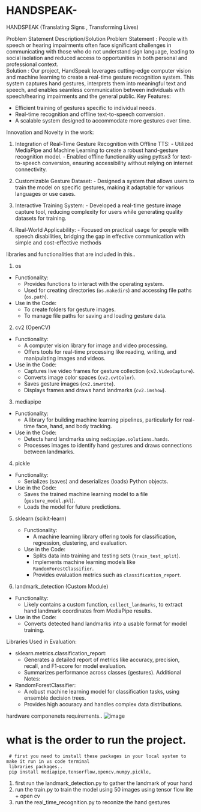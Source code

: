 # HANDSPEAK-
HANDSPEAK (Translating Signs , Transforming Lives)

Problem Statement Description/Solution
Problem Statement :
People with speech or hearing impairments often face significant challenges in communicating with those who do not understand sign language, leading to social isolation and reduced access to opportunities in both personal and professional context.  
Solution :
Our project, HandSpeak leverages cutting-edge computer vision and machine learning to create a real-time gesture recognition system. This system captures hand gestures, interprets them into meaningful text and speech, and enables seamless communication between individuals with speech/hearing impairments and the general public.
Key Features:  
- Efficient training of gestures specific to individual needs.  
- Real-time recognition and offline text-to-speech conversion.  
- A scalable system designed to accommodate more gestures over time.  
  

Innovation and Novelty in the work:
1. Integration of Real-Time Gesture Recognition with Offline TTS:
         - Utilized MediaPipe and Machine Learning to create a robust hand-gesture recognition model.
         - Enabled offline functionality using pyttsx3 for text-to-speech conversion, ensuring accessibility 
            without relying on internet connectivity.

2. Customizable Gesture Dataset:
         - Designed a system that allows users to train the model on specific gestures, making it adaptable 
           for various languages or use cases.

3. Interactive Training System:
          - Developed a real-time gesture image capture tool, reducing complexity for users while generating
             quality datasets for training.

4. Real-World Applicability:
           - Focused on practical usage for people with speech disabilities, bridging the gap in effective 
              communication with simple and cost-effective methods

libraries  and functionalities that are included in this..


 1. os
   - Functionality: 
     - Provides functions to interact with the operating system.
     - Used for creating directories (`os.makedirs`) and accessing file paths (`os.path`).
   - Use in the  Code:
     - To create folders for gesture images.
     - To manage file paths for saving and loading gesture data.

 2. cv2 (OpenCV)
   - Functionality: 
     - A computer vision library for image and video processing.
     - Offers tools for real-time processing like reading, writing, and manipulating images and videos.
   - Use in the Code:
     - Captures live video frames for gesture collection (`cv2.VideoCapture`).
     - Converts image color spaces (`cv2.cvtColor`).
     - Saves gesture images (`cv2.imwrite`).
     - Displays frames and draws hand landmarks (`cv2.imshow`).

 3. mediapipe
   - Functionality:
     - A library for building machine learning pipelines, particularly for real-time face, hand, and body tracking.
   - Use in the Code:
     - Detects hand landmarks using `mediapipe.solutions.hands`.
     - Processes images to identify hand gestures and draws connections between landmarks.

 4. pickle
   - Functionality:
     - Serializes (saves) and deserializes (loads) Python objects.
   - Use in the Code:
     - Saves the trained machine learning model to a file (`gesture_model.pkl`).
     - Loads the model for future predictions.

5. sklearn (scikit-learn)
   - Functionality:
     - A machine learning library offering tools for classification, regression, clustering, and evaluation.
   - Use in the Code:
     - Splits data into training and testing sets (`train_test_split`).
     - Implements machine learning models like `RandomForestClassifier`.
     - Provides evaluation metrics such as `classification_report`.

 6. landmark_detection (Custom Module)
   - Functionality:
     - Likely contains a custom function, `collect_landmarks`, to extract hand landmark coordinates from MediaPipe results.
   - Use in the Code:
     - Converts detected hand landmarks into a usable format for model training.

 Libraries Used in Evaluation:
   - sklearn.metrics.classification_report:
     - Generates a detailed report of metrics like accuracy, precision, recall, and F1-score for model evaluation.
     - Summarizes performance across classes (gestures).
 Additional Notes:
- RandomForestClassifier:
  - A robust machine learning model for classification tasks, using ensemble decision trees.
  - Provides high accuracy and handles complex data distributions.

 hardware componenets requirements..
 ![image](https://github.com/user-attachments/assets/f9b8d8b7-2d65-411c-8db1-500dade1e4a1)

 # what is the order to  run the project.
     # first you need to install these packages in your local system to make it run in vs code terminal
     libraries packages..
     pip install mediapipe,tensorflow,opencv,numpy,pickle,
 1. first run the landmark_detection.py to gather the landmark of your hand
 2. run the train.py to train the model using 50 images using tensor flow lite + open cv
 3. run the real_time_recognition.py to reconize the hand gestures




